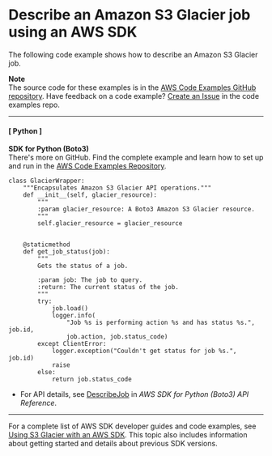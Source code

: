 # Describe an Amazon S3 Glacier job using an AWS SDK<a name="example_glacier_DescribeJob_section"></a>

The following code example shows how to describe an Amazon S3 Glacier job\.

**Note**  
The source code for these examples is in the [AWS Code Examples GitHub repository](https://github.com/awsdocs/aws-doc-sdk-examples)\. Have feedback on a code example? [Create an Issue](https://github.com/awsdocs/aws-doc-sdk-examples/issues/new/choose) in the code examples repo\. 

------
#### [ Python ]

**SDK for Python \(Boto3\)**  
 There's more on GitHub\. Find the complete example and learn how to set up and run in the [AWS Code Examples Repository](https://github.com/awsdocs/aws-doc-sdk-examples/tree/main/python/example_code/glacier#code-examples)\. 
  

```
class GlacierWrapper:
    """Encapsulates Amazon S3 Glacier API operations."""
    def __init__(self, glacier_resource):
        """
        :param glacier_resource: A Boto3 Amazon S3 Glacier resource.
        """
        self.glacier_resource = glacier_resource


    @staticmethod
    def get_job_status(job):
        """
        Gets the status of a job.

        :param job: The job to query.
        :return: The current status of the job.
        """
        try:
            job.load()
            logger.info(
                "Job %s is performing action %s and has status %s.", job.id,
                job.action, job.status_code)
        except ClientError:
            logger.exception("Couldn't get status for job %s.", job.id)
            raise
        else:
            return job.status_code
```
+  For API details, see [DescribeJob](https://docs.aws.amazon.com/goto/boto3/glacier-2012-06-01/DescribeJob) in *AWS SDK for Python \(Boto3\) API Reference*\. 

------

For a complete list of AWS SDK developer guides and code examples, see [Using S3 Glacier with an AWS SDK](sdk-general-information-section.md)\. This topic also includes information about getting started and details about previous SDK versions\.
